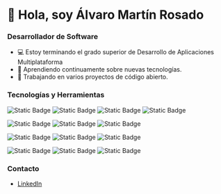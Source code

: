 # 👋 Hola, soy Álvaro Martín Rosado

### Desarrollador de Software

- 💻 Estoy terminando el grado superior de Desarrollo de Aplicaciones Multiplataforma
- 🌱 Aprendiendo continuamente sobre nuevas tecnologías.
- 🔭 Trabajando en varios proyectos de código abierto.

### Tecnologías y Herramientas
![Static Badge](https://img.shields.io/badge/Java-blue)   ![Static Badge](https://img.shields.io/badge/Kotlin-brown)   ![Static Badge](https://img.shields.io/badge/Python-orange)   ![Static Badge](https://img.shields.io/badge/C-green)

![Static Badge](https://img.shields.io/badge/C%23-red)   ![Static Badge](https://img.shields.io/badge/MySQL-yellow)   ![Static Badge](https://img.shields.io/badge/SQLite-purple)

![Static Badge](https://img.shields.io/badge/HTML-grey)   ![Static Badge](https://img.shields.io/badge/CSS-lightblue)   ![Static Badge](https://img.shields.io/badge/AndroidStudio-lightgreen)

![Static Badge](https://img.shields.io/badge/VisualStudioCode-darkblue)   ![Static Badge](https://img.shields.io/badge/NetBeans-lightgrey)   ![Static Badge](https://img.shields.io/badge/Eclipse-pink)



### Contacto
- [LinkedIn](linkedin.com/in/alvaro-martin-rosado)

